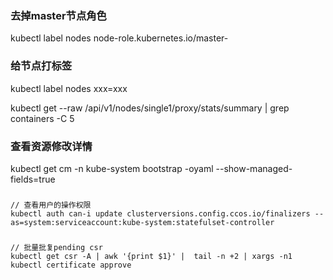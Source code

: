 
### 去掉master节点角色
kubectl label nodes <your-node-name> node-role.kubernetes.io/master-

### 给节点打标签
kubectl label nodes <your-node-name> xxx=xxx



kubectl get --raw /api/v1/nodes/single1/proxy/stats/summary | grep containers -C 5


### 查看资源修改详情
kubectl get cm -n kube-system bootstrap -oyaml --show-managed-fields=true


###
```azure
// 查看用户的操作权限
kubectl auth can-i update clusterversions.config.ccos.io/finalizers --as=system:serviceaccount:kube-system:statefulset-controller
```

###
```
// 批量批复pending csr
kubectl get csr -A | awk '{print $1}' |  tail -n +2 | xargs -n1 kubectl certificate approve
```